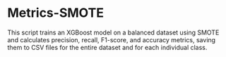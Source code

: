 # Metrics-SMOTE

This script trains an XGBoost model on a balanced dataset using SMOTE and calculates precision, recall, F1-score, and accuracy metrics, saving them to CSV files for the entire dataset and for each individual class.
